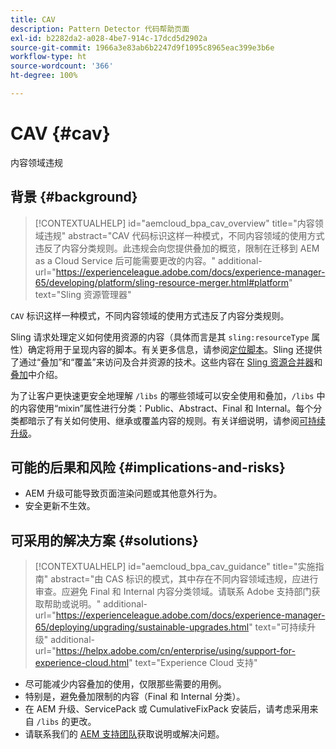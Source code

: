```yaml
---
title: CAV
description: Pattern Detector 代码帮助页面
exl-id: b2282da2-a028-4be7-914c-17dcd5d2902a
source-git-commit: 1966a3e83ab6b2247d9f1095c8965eac399e3b6e
workflow-type: ht
source-wordcount: '366'
ht-degree: 100%

---
```


# CAV {#cav}

内容领域违规

## 背景 {#background}

>[!CONTEXTUALHELP]
>id="aemcloud_bpa_cav_overview"
>title="内容领域违规"
>abstract="CAV 代码标识这样一种模式，不同内容领域的使用方式违反了内容分类规则。此违规会向您提供叠加的概览，限制在迁移到 AEM as a Cloud Service 后可能需要更改的内容。"
>additional-url="https://experienceleague.adobe.com/docs/experience-manager-65/developing/platform/sling-resource-merger.html#platform" text="Sling 资源管理器"

`CAV` 标识这样一种模式，不同内容领域的使用方式违反了内容分类规则。

Sling 请求处理定义如何使用资源的内容（具体而言是其 `sling:resourceType` 属性）确定将用于呈现内容的脚本。有关更多信息，请参阅[定位脚本](https://experienceleague.adobe.com/docs/experience-manager-65/developing/introduction/the-basics.html#locating-the-script)。Sling 还提供了通过“叠加”和“覆盖”来访问及合并资源的技术。这些内容在 [Sling 资源合并器](https://experienceleague.adobe.com/docs/experience-manager-65/developing/platform/sling-resource-merger.html)和[叠加](https://experienceleague.adobe.com/docs/experience-manager-65/developing/platform/overlays.html)中介绍。

为了让客户更快速更安全地理解 `/libs` 的哪些领域可以安全使用和叠加，`/libs` 中的内容使用“mixin”属性进行分类：Public、Abstract、Final 和 Internal。每个分类都暗示了有关如何使用、继承或覆盖内容的规则。有关详细说明，请参阅[可持续升级](https://experienceleague.adobe.com/docs/experience-manager-65/deploying/upgrading/sustainable-upgrades.html)。

## 可能的后果和风险 {#implications-and-risks}

* AEM 升级可能导致页面渲染问题或其他意外行为。
* 安全更新不生效。

## 可采用的解决方案 {#solutions}

>[!CONTEXTUALHELP]
>id="aemcloud_bpa_cav_guidance"
>title="实施指南"
>abstract="由 CAS 标识的模式，其中存在不同内容领域违规，应进行审查。应避免 Final 和 Internal 内容分类领域。请联系 Adobe 支持部门获取帮助或说明。"
>additional-url="https://experienceleague.adobe.com/docs/experience-manager-65/deploying/upgrading/sustainable-upgrades.html" text="可持续升级"
>additional-url="https://helpx.adobe.com/cn/enterprise/using/support-for-experience-cloud.html" text="Experience Cloud 支持"

* 尽可能减少内容叠加的使用，仅限那些需要的用例。
* 特别是，避免叠加限制的内容（Final 和 Internal 分类）。
* 在 AEM 升级、ServicePack 或 CumulativeFixPack 安装后，请考虑采用来自 `/libs` 的更改。
* 请联系我们的 [AEM 支持团队](https://helpx.adobe.com/cn/enterprise/using/support-for-experience-cloud.html)获取说明或解决问题。

